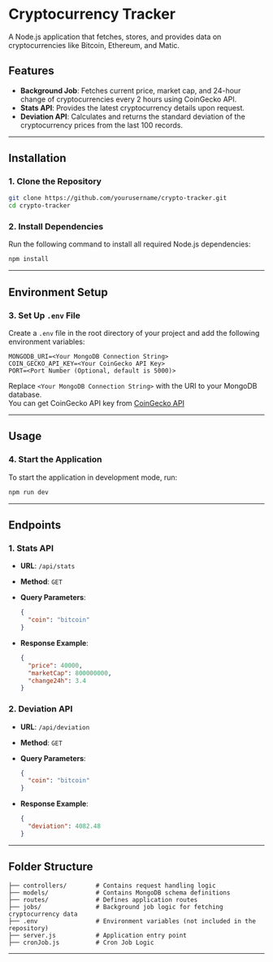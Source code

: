 # Cryptocurrency Tracker  

A Node.js application that fetches, stores, and provides data on cryptocurrencies like Bitcoin, Ethereum, and Matic.  

## Features  

- **Background Job**: Fetches current price, market cap, and 24-hour change of cryptocurrencies every 2 hours using CoinGecko API.  
- **Stats API**: Provides the latest cryptocurrency details upon request.  
- **Deviation API**: Calculates and returns the standard deviation of the cryptocurrency prices from the last 100 records.  

---

## Installation  

### 1. Clone the Repository  

```bash  
git clone https://github.com/yourusername/crypto-tracker.git  
cd crypto-tracker  
```  

### 2. Install Dependencies  

Run the following command to install all required Node.js dependencies:  

```bash  
npm install  
```  

---

## Environment Setup  

### 3. Set Up `.env` File  

Create a `.env` file in the root directory of your project and add the following environment variables:  

```plaintext  
MONGODB_URI=<Your MongoDB Connection String>  
COIN_GECKO_API_KEY=<Your CoinGecko API Key>  
PORT=<Port Number (Optional, default is 5000)>  
```  

Replace `<Your MongoDB Connection String>` with the URI to your MongoDB database.  
You can get CoinGecko API key from [CoinGecko API](https://docs.coingecko.com/v3.0.1/reference/introduction)

---

## Usage  

### 4. Start the Application  

To start the application in development mode, run:  

```bash  
npm run dev  
```  

---

## Endpoints  

### 1. **Stats API**  

- **URL**: `/api/stats`  
- **Method**: `GET`  
- **Query Parameters**:  

  ```json  
  {  
    "coin": "bitcoin"
  }  
  ```  

- **Response Example**:  

  ```json  
  {  
    "price": 40000,  
    "marketCap": 800000000,  
    "change24h": 3.4  
  }  
  ```  

### 2. **Deviation API**  

- **URL**: `/api/deviation`  
- **Method**: `GET`  
- **Query Parameters**:  

  ```json  
  {  
    "coin": "bitcoin"
  }  
  ```  

- **Response Example**:  

  ```json  
  {  
    "deviation": 4082.48  
  }  
  ```  

---

## Folder Structure  

```plaintext  
├── controllers/        # Contains request handling logic  
├── models/             # Contains MongoDB schema definitions  
├── routes/             # Defines application routes  
├── jobs/               # Background job logic for fetching cryptocurrency data  
├── .env                # Environment variables (not included in the repository)  
├── server.js           # Application entry point
├── cronJob.js          # Cron Job Logic  
```  

---
